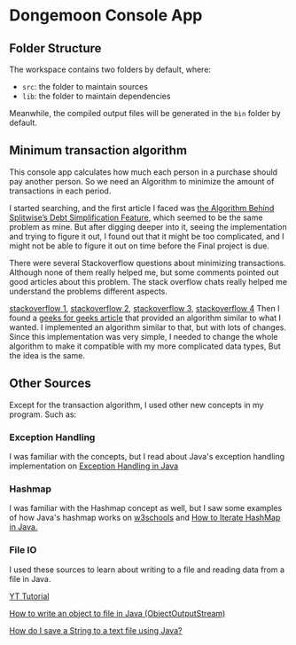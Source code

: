 
# Dongemoon Console App

## Folder Structure

The workspace contains two folders by default, where:

- `src`: the folder to maintain sources
- `lib`: the folder to maintain dependencies

Meanwhile, the compiled output files will be generated in the `bin` folder by default.

## Minimum transaction algorithm

This console app calculates how much each person in a purchase should pay another person. So we need an Algorithm to minimize the amount of transactions in each period.

I started searching, and the first article I faced was [the Algorithm Behind Splitwise’s Debt Simplification Feature,](https://medium.com/@mithunmk93/algorithm-behind-splitwises-debt-simplification-feature-8ac485e97688) which seemed to be the same problem as mine. But after digging deeper into it, seeing the implementation and trying to figure it out, I found out that it might be too complicated, and I might not be able to figure it out on time before the Final project is due.

There were several Stackoverflow questions about minimizing transactions. Although none of them really helped me, but some comments pointed out good articles about this problem. The stack overflow chats really helped me understand the problems different aspects.

[stackoverflow 1](https://stackoverflow.com/questions/1163116/algorithm-to-determine-minimum-payments-amongst-a-group), [stackoverflow 2](https://stackoverflow.com/questions/974922/algorithm-to-share-settle-expenses-among-a-group), [stackoverflow 3](https://stackoverflow.com/questions/877728/what-algorithm-to-use-to-determine-minimum-number-of-actions-required-to-get-the), [stackoverflow 4](https://stackoverflow.com/questions/18771748/what-algorithms-exist-to-minimize-the-number-of-transactions-between-nodes-in-a)
Then I found a [geeks for geeks article](https://www.geeksforgeeks.org/minimize-cash-flow-among-given-set-friends-borrowed-money/) that provided an algorithm similar to what I wanted. I implemented an algorithm similar to that, but with lots of changes. Since this implementation was very simple, I needed to change the whole algorithm to make it compatible with my more complicated data types, But the idea is the same.

## Other Sources

Except for the transaction algorithm, I used other new concepts in my program. Such as:

### Exception Handling

I was familiar with the concepts, but I read about Java's exception handling implementation on  [Exception Handling in Java](https://www.baeldung.com/java-exceptions)

### Hashmap

I was familiar with the Hashmap concept as well, but I saw some examples of how Java's hashmap works on  [w3schools](https://www.w3schools.com/java/java_hashmap.asp) and [How to Iterate HashMap in Java.](https://www.geeksforgeeks.org/how-to-iterate-hashmap-in-java/)

### File IO

I used these sources to learn about writing to a file and reading data from a file in Java.

[YT Tutorial](https://www.youtube.com/watch?v=YzwiuRDgSSY)

[How to write an object to file in Java (ObjectOutputStream)](https://mkyong.com/java/how-to-write-an-object-to-file-in-java/)

[How do I save a String to a text file using Java?](https://stackoverflow.com/questions/1053467/how-do-i-save-a-string-to-a-text-file-using-java)
